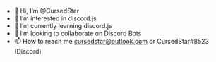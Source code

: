 - 👋 Hi, I’m @CursedStar
- 👀 I’m interested in discord.js
- 🌱 I’m currently learning discord.js
- 💞️ I’m looking to collaborate on Discord Bots
- 📫 How to reach me cursedstar@outlook.com or CursedStar#8523 (Discord)

<!---
CursedStar/CursedStar is a ✨ special ✨ repository because its `README.md` (this file) appears on your GitHub profile.
You can click the Preview link to take a look at your changes.
--->
